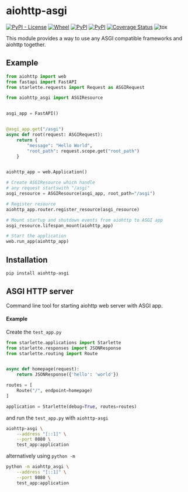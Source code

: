 aiohttp-asgi
============

[![PyPI - License](https://img.shields.io/pypi/l/aiohttp-asgi)](https://pypi.org/project/aiohttp-asgi) [![Wheel](https://img.shields.io/pypi/wheel/aiohttp-asgi)](https://pypi.org/project/aiohttp-asgi) [![PyPI](https://img.shields.io/pypi/v/aiohttp-asgi)](https://pypi.org/project/aiohttp-asgi) [![PyPI](https://img.shields.io/pypi/pyversions/aiohttp-asgi)](https://pypi.org/project/aiohttp-asgi) [![Coverage Status](https://coveralls.io/repos/github/mosquito/aiohttp-asgi/badge.svg?branch=master)](https://coveralls.io/github/mosquito/aiohttp-asgi?branch=master) ![tox](https://github.com/mosquito/aiohttp-asgi/workflows/tox/badge.svg?branch=master)

This module provides a way to use any ASGI compatible frameworks and aiohttp together.

Example
-------

```python
from aiohttp import web
from fastapi import FastAPI
from starlette.requests import Request as ASGIRequest

from aiohttp_asgi import ASGIResource


asgi_app = FastAPI()


@asgi_app.get("/asgi")
async def root(request: ASGIRequest):
    return {
        "message": "Hello World",
        "root_path": request.scope.get("root_path")
    }


aiohttp_app = web.Application()

# Create ASGIResource which handle
# any request startswith "/asgi"
asgi_resource = ASGIResource(asgi_app, root_path="/asgi")

# Register resource
aiohttp_app.router.register_resource(asgi_resource)

# Mount startup and shutdown events from aiohttp to ASGI app
asgi_resource.lifespan_mount(aiohttp_app)

# Start the application
web.run_app(aiohttp_app)

```

Installation
------------

```bash
pip install aiohttp-asgi
```

ASGI HTTP server
----------------

Command line tool for starting aiohttp web server with ASGI app.

#### Example

Create the `test_app.py`

```python
from starlette.applications import Starlette
from starlette.responses import JSONResponse
from starlette.routing import Route


async def homepage(request):
    return JSONResponse({'hello': 'world'})

routes = [
    Route("/", endpoint=homepage)
]

application = Starlette(debug=True, routes=routes)
```

and run the `test_app.py` with `aiohttp-asgi`

```bash
aiohttp-asgi \
    --address "[::1]" \
    --port 8080 \
    test_app:application
```

alternatively using `python -m`

```bash
python -m aiohttp_asgi \
    --address "[::1]" \
    --port 8080 \
    test_app:application
```

